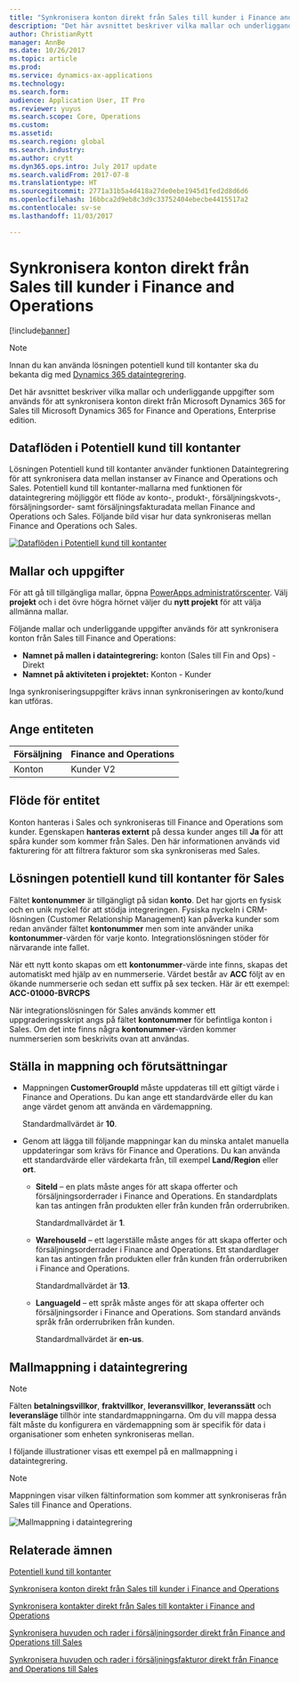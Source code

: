 ```yaml
---
title: "Synkronisera konton direkt från Sales till kunder i Finance and Operations"
description: "Det här avsnittet beskriver vilka mallar och underliggande uppgifter som används för att synkronisera konton från Microsoft Dynamics 365 for Sales till Microsoft Dynamics 365 for Finance and Operations, Enterprise edition."
author: ChristianRytt
manager: AnnBe
ms.date: 10/26/2017
ms.topic: article
ms.prod: 
ms.service: dynamics-ax-applications
ms.technology: 
ms.search.form: 
audience: Application User, IT Pro
ms.reviewer: yuyus
ms.search.scope: Core, Operations
ms.custom: 
ms.assetid: 
ms.search.region: global
ms.search.industry: 
ms.author: crytt
ms.dyn365.ops.intro: July 2017 update
ms.search.validFrom: 2017-07-8
ms.translationtype: HT
ms.sourcegitcommit: 2771a31b5a4d418a27de0ebe1945d1fed2d8d6d6
ms.openlocfilehash: 16bbca2d9eb8c3d9c33752404ebecbe4415517a2
ms.contentlocale: sv-se
ms.lasthandoff: 11/03/2017

---
```


# <a name="synchronize-accounts-directly-from-sales-to-customers-in-finance-and-operations"></a>Synkronisera konton direkt från Sales till kunder i Finance and Operations

[!include[banner](../includes/banner.md)]

> [!NOTE]
> Innan du kan använda lösningen potentiell kund till kontanter ska du bekanta dig med [Dynamics 365 dataintegrering](/common-data-service/entity-reference/dynamics-365-integration).

Det här avsnittet beskriver vilka mallar och underliggande uppgifter som används för att synkronisera konton direkt från Microsoft Dynamics 365 for Sales till Microsoft Dynamics 365 for Finance and Operations, Enterprise edition.

## <a name="data-flow-in-prospect-to-cash"></a>Dataflöden i Potentiell kund till kontanter

Lösningen Potentiell kund till kontanter använder funktionen Dataintegrering för att synkronisera data mellan instanser av Finance and Operations och Sales.  Potentiell kund till kontanter-mallarna med funktionen för dataintegrering möjliggör ett flöde av konto-, produkt-, försäljningskvots-, försäljningsorder- samt försäljningsfakturadata mellan Finance and Operations och Sales. Följande bild visar hur data synkroniseras mellan Finance and Operations och Sales.

[![Dataflöden i Potentiell kund till kontanter](./media/prospect-to-cash-data-flow.png)](./media/prospect-to-cash-data-flow.png)

## <a name="templates-and-tasks"></a>Mallar och uppgifter

För att gå till tillgängliga mallar, öppna [PowerApps administratörscenter](https://preview.admin.powerapps.com/dataintegration). Välj **projekt** och i det övre högra hörnet väljer du **nytt projekt** för att välja allmänna mallar.

Följande mallar och underliggande uppgifter används för att synkronisera konton från Sales till Finance and Operations:

- **Namnet på mallen i dataintegrering:** konton (Sales till Fin and Ops) - Direkt
- **Namnet på aktiviteten i projektet:** Konton - Kunder

Inga synkroniseringsuppgifter krävs innan synkroniseringen av konto/kund kan utföras.

## <a name="entity-set"></a>Ange entiteten

| Försäljning    | Finance and Operations |
|----------|------------------------|
| Konton | Kunder V2           |

## <a name="entity-flow"></a>Flöde för entitet

Konton hanteras i Sales och synkroniseras till Finance and Operations som kunder. Egenskapen **hanteras externt** på dessa kunder anges till **Ja** för att spåra kunder som kommer från Sales. Den här informationen används vid fakturering för att filtrera fakturor som ska synkroniseras med Sales.

## <a name="prospect-to-cash-solution-for-sales"></a>Lösningen potentiell kund till kontanter för Sales

Fältet **kontonummer** är tillgängligt på sidan **konto**. Det har gjorts en fysisk och en unik nyckel för att stödja integreringen. Fysiska nyckeln i CRM-lösningen (Customer Relationship Management) kan påverka kunder som redan använder fältet **kontonummer** men som inte använder unika **kontonummer**-värden för varje konto. Integrationslösningen stöder för närvarande inte fallet.

När ett nytt konto skapas om ett **kontonummer**-värde inte finns, skapas det automatiskt med hjälp av en nummerserie. Värdet består av **ACC** följt av en ökande nummerserie och sedan ett suffix på sex tecken. Här är ett exempel: **ACC-01000-BVRCPS**

När integrationslösningen för Sales används kommer ett uppgraderingsskript angs på fältet **kontonummer** för befintliga konton i Sales. Om det inte finns några **kontonummer**-värden kommer nummerserien som beskrivits ovan att användas.

## <a name="preconditions-and-mapping-setup"></a>Ställa in mappning och förutsättningar

- Mappningen **CustomerGroupId** måste uppdateras till ett giltigt värde i Finance and Operations. Du kan ange ett standardvärde eller du kan ange värdet genom att använda en värdemappning.

    Standardmallvärdet är **10**.

- Genom att lägga till följande mappningar kan du minska antalet manuella uppdateringar som krävs för Finance and Operations. Du kan använda ett standardvärde eller värdekarta från, till exempel **Land/Region** eller **ort**.

    - **SiteId** – en plats måste anges för att skapa offerter och försäljningsorderrader i Finance and Operations. En standardplats kan tas antingen från produkten eller från kunden från orderrubriken.

        Standardmallvärdet är **1**.

    - **WarehouseId** – ett lagerställe måste anges för att skapa offerter och försäljningsorderrader i Finance and Operations. Ett standardlager kan tas antingen från produkten eller från kunden från orderrubriken i Finance and Operations.

        Standardmallvärdet är **13**.

    - **LanguageId** – ett språk måste anges för att skapa offerter och försäljningsorder i Finance and Operations. Som standard används språk från orderrubriken från kunden.

        Standardmallvärdet är **en-us**.

## <a name="template-mapping-in-data-integration"></a>Mallmappning i dataintegrering

> [!NOTE]
> Fälten **betalningsvillkor**, **fraktvillkor**, **leveransvillkor**, **leveranssätt** och **leveransläge** tillhör inte standardmappningarna. Om du vill mappa dessa fält måste du konfigurera en värdemappning som är specifik för data i organisationer som enheten synkroniseras mellan.

I följande illustrationer visas ett exempel på en mallmappning i dataintegrering. 

> [!NOTE]
> Mappningen visar vilken fältinformation som kommer att synkroniseras från Sales till Finance and Operations.

![Mallmappning i dataintegrering](./media/accounts-direct-template-mapping-data-integrator-1.png)

## <a name="related-topics"></a>Relaterade ämnen


[Potentiell kund till kontanter](prospect-to-cash.md)

[Synkronisera konton direkt från Sales till kunder i Finance and Operations](accounts-template-mapping-direct.md)

[Synkronisera kontakter direkt från Sales till kontakter i Finance and Operations](contacts-template-mapping-direct.md)

[Synkronisera huvuden och rader i försäljningsorder direkt från Finance and Operations till Sales](sales-order-template-mapping-direct.md)

[Synkronisera huvuden och rader i försäljningsfakturor direkt från Finance and Operations till Sales](sales-invoice-template-mapping-direct.md)


